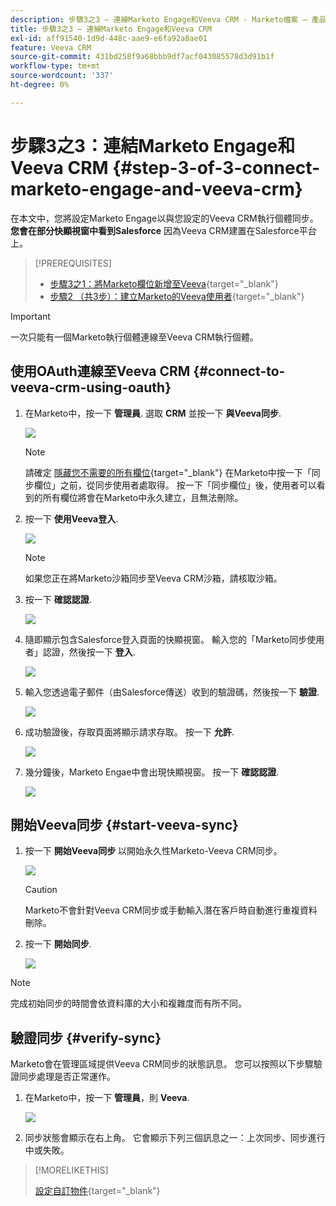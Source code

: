 ```yaml
---
description: 步驟3之3 — 連線Marketo Engage和Veeva CRM - Marketo檔案 — 產品檔案
title: 步驟3之3 — 連線Marketo Engage和Veeva CRM
exl-id: aff91540-1d9d-448c-aae9-e6fa92a8ae01
feature: Veeva CRM
source-git-commit: 431bd258f9a68bbb9df7acf043085578d3d91b1f
workflow-type: tm+mt
source-wordcount: '337'
ht-degree: 0%

---
```


# 步驟3之3：連結Marketo Engage和Veeva CRM {#step-3-of-3-connect-marketo-engage-and-veeva-crm}

在本文中，您將設定Marketo Engage以與您設定的Veeva CRM執行個體同步。 **您會在部分快顯視窗中看到Salesforce** 因為Veeva CRM建置在Salesforce平台上。

>[!PREREQUISITES]
>
>* [步驟3之1：將Marketo欄位新增至Veeva](/help/marketo/product-docs/crm-sync/veeva-crm-sync/setup/step-1-of-3-add-marketo-fields-to-veeva-crm.md){target="_blank"}
>* [步驟2 （共3步）：建立Marketo的Veeva使用者](/help/marketo/product-docs/crm-sync/veeva-crm-sync/setup/step-2-of-3-create-a-veeva-crm-user-for-marketo-engage.md){target="_blank"}

>[!IMPORTANT]
>
>一次只能有一個Marketo執行個體連線至Veeva CRM執行個體。

## 使用OAuth連線至Veeva CRM {#connect-to-veeva-crm-using-oauth}

1. 在Marketo中，按一下 **管理員**. 選取 **CRM** 並按一下 **與Veeva同步**.

   ![](assets/step-3-of-3-connect-marketo-engage-1.png)

   >[!NOTE]
   >
   >請確定 [隱藏您不需要的所有欄位](/help/marketo/product-docs/crm-sync/salesforce-sync/sfdc-sync-details/hide-a-salesforce-field-from-the-marketo-sync.md){target="_blank"} 在Marketo中按一下「同步欄位」之前，從同步使用者處取得。 按一下「同步欄位」後，使用者可以看到的所有欄位將會在Marketo中永久建立，且無法刪除。

1. 按一下 **使用Veeva登入**.

   ![](assets/step-3-of-3-connect-marketo-engage-2.png)

   >[!NOTE]
   >
   >如果您正在將Marketo沙箱同步至Veeva CRM沙箱，請核取沙箱。

1. 按一下 **確認認證**.

   ![](assets/step-3-of-3-connect-marketo-engage-3.png)

1. 隨即顯示包含Salesforce登入頁面的快顯視窗。 輸入您的「Marketo同步使用者」認證，然後按一下 **登入**.

   ![](assets/step-3-of-3-connect-marketo-engage-4.png)

1. 輸入您透過電子郵件（由Salesforce傳送）收到的驗證碼，然後按一下 **驗證**.

   ![](assets/step-3-of-3-connect-marketo-engage-5.png)

1. 成功驗證後，存取頁面將顯示請求存取。 按一下 **允許**.

   ![](assets/step-3-of-3-connect-marketo-engage-6.png)

1. 幾分鐘後，Marketo Engae中會出現快顯視窗。 按一下 **確認認證**.

   ![](assets/step-3-of-3-connect-marketo-engage-7.png)

## 開始Veeva同步 {#start-veeva-sync}

1. 按一下 **開始Veeva同步** 以開始永久性Marketo-Veeva CRM同步。

   ![](assets/step-3-of-3-connect-marketo-engage-8.png)

   >[!CAUTION]
   >
   >Marketo不會針對Veeva CRM同步或手動輸入潛在客戶時自動進行重複資料刪除。

1. 按一下 **開始同步**.

   ![](assets/step-3-of-3-connect-marketo-engage-9.png)

>[!NOTE]
>
>完成初始同步的時間會依資料庫的大小和複雜度而有所不同。

## 驗證同步 {#verify-sync}

Marketo會在管理區域提供Veeva CRM同步的狀態訊息。 您可以按照以下步驟驗證同步處理是否正常運作。

1. 在Marketo中，按一下 **管理員**，則 **Veeva**.

   ![](assets/step-3-of-3-connect-marketo-engage-10.png)

1. 同步狀態會顯示在右上角。 它會顯示下列三個訊息之一：上次同步、同步進行中或失敗。

>[!MORELIKETHIS]
>
>[設定自訂物件](/help/marketo/product-docs/crm-sync/veeva-crm-sync/sync-details/custom-object-sync.md){target="_blank"}
